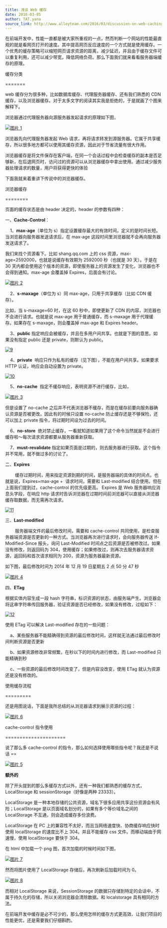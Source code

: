 ```yaml
---
title: 浅谈 Web 缓存
date: 2016-03-05
author: TAT.yana
source_link: http://www.alloyteam.com/2016/03/discussion-on-web-caching/
---
```


在前端开发中，性能一直都是被大家所重视的一点，然而判断一个网站的性能最直观的就是看网页打开的速度。其中提高网页反应速度的一个方式就是使用缓存。一个优秀的缓存策略可以缩短网页请求资源的距离，减少延迟，并且由于缓存文件可以重复利用，还可以减少带宽，降低网络负荷。那么下面我们就来看看服务器端缓存的原理。

缓存分类  

=======

web 缓存分为很多种，比如数据库缓存、代理服务器缓存、还有我们熟悉的 CDN 缓存，以及浏览器缓存。对于太多文字的阅读其实我是拒绝的，于是就画了个图来解释下。

浏览器通过代理服务器向源服务器发起请求的原理如下图，

[![图片 1](http://www.alloyteam.com/wp-content/uploads/2016/03/图片15.png)](http://www.alloyteam.com/wp-content/uploads/2016/03/图片15.png)

浏览器先向代理服务器发起 Web 请求，再将请求转发到源服务器。它属于共享缓存，所以很多地方都可以使用其缓存资源，因此对于节省流量有很大作用。

浏览器缓存是将文件保存在客户端，在同一个会话过程中会检查缓存的副本是否足够新，在后退网页时，访问过的资源可以从浏览器缓存中拿出使用。通过减少服务器处理请求的数量，用户将获得更快的体验

下面我就来着重讲下传说中的浏览器缓存。

浏览器缓存  

========

页面的缓存状态是由 header 决定的，header 的参数有四种：

一、**Cache-Control**：

    1、**max-age**（单位为 s）指定设置缓存最大的有效时间，定义的是时间长短。当浏览器向服务器发送请求后，在 max-age 这段时间里浏览器就不会再向服务器发送请求了。

我们来找个资源看下。比如 shang.qq.com 上的 css 资源，max-age=2592000，也就是说缓存有效期为 2592000 秒（也就是 30 天）。于是在 30 天内都会使用这个版本的资源，即使服务器上的资源发生了变化，浏览器也不会得到通知。max-age 会覆盖掉 Expires，后面会有讨论。

[![图片 2](http://www.alloyteam.com/wp-content/uploads/2016/03/图片22.png)](http://www.alloyteam.com/wp-content/uploads/2016/03/图片22.png)

    2、**s-maxage**（单位为 s）同 max-age，只用于共享缓存（比如 CDN 缓存）。

比如，当 s-maxage=60 时，在这 60 秒中，即使更新了 CDN 的内容，浏览器也不会进行请求。也就是说 max-age 用于普通缓存，而 s-maxage 用于代理缓存。如果存在 s-maxage，则会覆盖掉 max-age 和 Expires header。

    3、**public** 指定响应会被缓存，并且在多用户间共享。也就是下图的意思。如果没有指定 public 还是 private，则默认为 public。

[![9](http://www.alloyteam.com/wp-content/uploads/2016/03/9.png)](http://www.alloyteam.com/wp-content/uploads/2016/03/9.png)

    4、**private**  响应只作为私有的缓存（见下图），不能在用户间共享。如果要求 HTTP 认证，响应会自动设置为 private。

[![10](http://www.alloyteam.com/wp-content/uploads/2016/03/10.png)](http://www.alloyteam.com/wp-content/uploads/2016/03/10.png)

    5、**no-cache**  指定不缓存响应，表明资源不进行缓存，比如，

[![图片 3](http://www.alloyteam.com/wp-content/uploads/2016/03/图片33.png)](http://www.alloyteam.com/wp-content/uploads/2016/03/图片33.png)

但是设置了 no-cache 之后并不代表浏览器不缓存，而是在缓存前要向服务器确认资源是否被更改。因此有的时候只设置 no-cache 防止缓存还是不够保险，还可以加上 private 指令，将过期时间设为过去的时间。

    6、**no-store**  绝对禁止缓存，一看就知道如果用了这个命令当然就是不会进行缓存啦～每次请求资源都要从服务器重新获取。

    7、**must-revalidate** 指定如果页面是过期的，则去服务器进行获取。这个指令并不常用，就不做过多的讨论了。

二、**Expires**

        缓存过期时间，用来指定资源到期的时间，是服务器端的具体的时间点。也就是说，Expires=max-age +  请求时间，需要和 Last-modified 结合使用。但在上面我们提到过，cache-control 的优先级更高。 Expires 是 Web 服务器响应消息头字段，在响应 http 请求时告诉浏览器在过期时间前浏览器可以直接从浏览器缓存取数据，而无需再次请求。

[![11](http://www.alloyteam.com/wp-content/uploads/2016/03/11.png)](http://www.alloyteam.com/wp-content/uploads/2016/03/11.png)  

三、**Last-modified** 

        服务器端文件的最后修改时间，需要和 cache-control 共同使用，是检查服务器端资源是否更新的一种方式。当浏览器再次进行请求时，会向服务器传送 If-Modified-Since 报头，询问 Last-Modified 时间点之后资源是否被修改过。如果没有修改，则返回码为 304，使用缓存；如果修改过，则再次去服务器请求资源，返回码和首次请求相同为 200，资源为服务器最新资源。

如下图，最后修改时间为 2014 年 12 月 19 日星期五 2 点 50 分 47 秒

[![图片 4](http://www.alloyteam.com/wp-content/uploads/2016/03/图片41.png)](http://www.alloyteam.com/wp-content/uploads/2016/03/图片41.png)

四、**ETag**

  根据实体内容生成一段 hash 字符串，标识资源的状态，由服务端产生。浏览器会将这串字符串传回服务器，验证资源是否已经修改，如果没有修改，过程如下：

[![12](http://www.alloyteam.com/wp-content/uploads/2016/03/12.png)](http://www.alloyteam.com/wp-content/uploads/2016/03/12.png)

使用 ETag 可以解决 Last-modified 存在的一些问题：

    a、某些服务器不能精确得到资源的最后修改时间，这样就无法通过最后修改时间判断资源是否更新 

    b、如果资源修改非常频繁，在秒以下的时间内进行修改，而 Last-modified 只能精确到秒 

    c、一些资源的最后修改时间改变了，但是内容没改变，使用 ETag 就认为资源还是没有修改的。

使用缓存流程  

=========

还是用图说话，下面是我所总结的从浏览器请求到展示资源的过程：

[![图片 6](http://www.alloyteam.com/wp-content/uploads/2016/03/图片61.png)](http://www.alloyteam.com/wp-content/uploads/2016/03/图片61.png)

cache-control 指令使用  

=====================

说了那么多 cache-control 的指令，那么如何选择使用哪些指令呢？我还是不说话 ==

[![图片 5](http://www.alloyteam.com/wp-content/uploads/2016/03/图片51.png)](http://www.alloyteam.com/wp-content/uploads/2016/03/图片51.png)

**额外的**

除了开头提到的那么多缓存方式以外，还有一种我们都熟悉的缓存方式，LocalStorage 和 sessionStorage（好像是两种 23333）。

LocalStorage 是一种本地存储的公共资源，域名下很多应用共享这份资源会有风险；LocalStorage 是以页面域名划分的，如果有多个等价域名之间的 LocalStorage 不互通，则会造成缓存多份浪费。

LocalStorage 在 PC 上的兼容性不太好，而且当网络速度快、协商缓存响应快时使用 localStorage 的速度比不上 304。并且不能缓存 css 文件。而移动端由于网速慢，使用 localStorage 要快于 304。

在 html 中加载一个 png 图，首次加载的时候时间如下图，

[![图片 7](http://www.alloyteam.com/wp-content/uploads/2016/03/图片71.png)](http://www.alloyteam.com/wp-content/uploads/2016/03/图片71.png)

然而将图片使用了 LocalStorage 存储后，再次刷新后加载时间为 0。

[![图片 8](http://www.alloyteam.com/wp-content/uploads/2016/03/图片81.png)](http://www.alloyteam.com/wp-content/uploads/2016/03/图片81.png)

而相对 LocalStorage 来说，SessionStorage 的数据只存储到特定的会话中，不属于持久化的存储，所以关闭浏览器会清除数据。和 localstorage 具有相同的方法。

在前端开发中缓存是必不可少的，那么使用怎样的缓存方式更高效、让我们项目的性能更优，还是需要我们仔细斟酌。